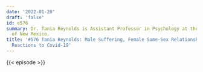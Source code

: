 ```yaml
---
date: '2022-01-20'
draft: 'false'
id: e576
summary: Dr. Tania Reynolds is Assistant Professor in Psychology at the University
  of New Mexico.
title: '#576 Tania Reynolds: Male Suffering, Female Same-Sex Relationships, and Moral
  Reactions to Covid-19'
---
```

{{< episode >}}
